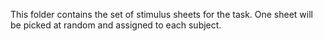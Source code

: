This folder contains the set of stimulus sheets for the task. One
sheet will be picked at random and assigned to each subject.
